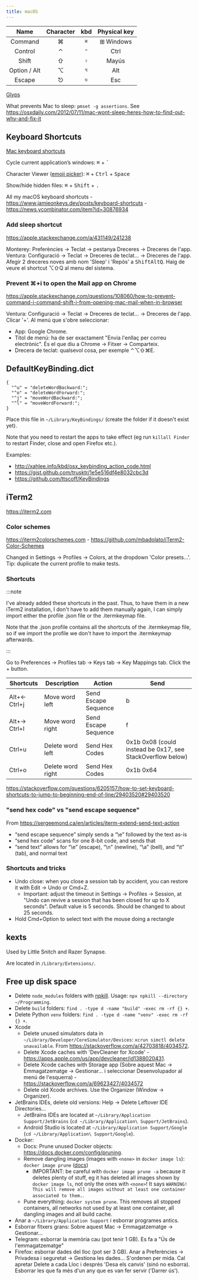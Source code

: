 ```yaml
---
title: macOS
---
```


|     Name     | Character |     kbd      | Physical key |
| :----------: | :-------: | :----------: | :----------: |
|   Command    |     ⌘     | <kbd>⌘</kbd> |  ⊞ Windows   |
|   Control    |     ⌃     | <kbd>⌃</kbd> |     Ctrl     |
|    Shift     |     ⇧     | <kbd>⇧</kbd> |    Mayús     |
| Option / Alt |     ⌥     | <kbd>⌥</kbd> |     Alt      |
|    Escape    |     ⎋     | <kbd>⎋</kbd> |     Esc      |

[Glyps](https://apple.stackexchange.com/q/55727/241238)

What prevents Mac to sleep: `pmset -g assertions`. See https://osxdaily.com/2012/07/11/mac-wont-sleep-heres-how-to-find-out-why-and-fix-it

## Keyboard Shortcuts

[Mac keyboard shortcuts](https://support.apple.com/en-au/HT201236)

Cycle current application’s windows: <kbd>⌘</kbd> + <kbd>`</kbd>

Character Viewer ([emoji picker](https://support.apple.com/en-au/guide/mac-help/mchlp1560/mac)): <kbd>⌘</kbd> + <kbd>Ctrl</kbd> + <kbd>Space</kbd>

Show/hide hidden files: <kbd>⌘</kbd> + <kbd>Shift</kbd> + <kbd>.</kbd>

All my macOS keyboard shortcuts - https://www.jamieonkeys.dev/posts/keyboard-shortcuts - https://news.ycombinator.com/item?id=30876934

### Add sleep shortcut

https://apple.stackexchange.com/a/431149/241238

Monterey: Preferències -> Teclat -> pestanya Dreceres -> Dreceres de l'app. Ventura: Configuració -> Teclat -> Dreceres de teclat... -> Dreceres de l'app. Afegir 2 dreceres noves amb nom 'Sleep' i 'Repòs' a <kbd>Shift</kbd><kbd>Alt</kbd><kbd>Q</kbd>. Haig de veure el shortcut ⌥⇧Q al menu del sistema.

### Prevent ⌘+i to open the Mail app on Chrome

https://apple.stackexchange.com/questions/108060/how-to-prevent-command-i-command-shift-i-from-opening-mac-mail-when-in-browser

Ventura: Configuració -> Teclat -> Dreceres de teclat... -> Dreceres de l'app. Clicar '+'. Al menú que s'obre seleccionar:

- App: Google Chrome.
- Títol de menú: ha de ser exactament "Envia l'enllaç per correu electrònic". És el que diu a Chrome -> Fitxer -> Comparteix.
- Drecera de teclat: qualsevol cosa, per exemple ⌃⌥⇧⌘E.

## DefaultKeyBinding.dict

```
{
  "^u" = "deleteWordBackward:";
  "^o" = "deleteWordForward:";
  "^j" = "moveWordBackward:";
  "^l" = "moveWordForward:";
}
```

Place this file in `~/Library/KeyBindings/` (create the folder if it doesn't exist yet).

Note that you need to restart the apps to take effect (eg run `killall Finder` to restart Finder, close and open Firefox etc.).

Examples:

- http://xahlee.info/kbd/osx_keybinding_action_code.html
- https://gist.github.com/trusktr/1e5e516df4e8032cbc3d
- https://github.com/ttscoff/KeyBindings

## iTerm2

https://iterm2.com

### Color schemes

https://iterm2colorschemes.com - https://github.com/mbadolato/iTerm2-Color-Schemes

Changed in Settings -> Profiles -> Colors, at the dropdown 'Color presets...'. Tip: duplicate the current profile to make tests.

### Shortcuts

:::note

I've already added these shortcuts in the past. Thus, to have them in a new iTerm2 installation, I don't have to add them manually again, I can simply import either the profile .json file or the .itermkeymap file.

Note that the .json profile contains all the shortcuts of the .itermkeymap file, so if we import the profile we don't have to import the .itermkeymap afterwards.

:::

Go to Preferences -> Profiles tab -> Keys tab -> Key Mappings tab.
Click the + button.

| Shortcuts    | Description       | Action               | Send                                                       |
| ------------ | ----------------- | -------------------- | ---------------------------------------------------------- |
| Alt+← Ctrl+j | Move word left    | Send Escape Sequence | b                                                          |
| Alt+→ Ctrl+l | Move word right   | Send Escape Sequence | f                                                          |
| Ctrl+u       | Delete word left  | Send Hex Codes       | 0x1b 0x08 (could instead be 0x17, see StackOverflow below) |
| Ctrl+o       | Delete word right | Send Hex Codes       | 0x1b 0x64                                                  |

https://stackoverflow.com/questions/6205157/how-to-set-keyboard-shortcuts-to-jump-to-beginning-end-of-line/29403520#29403520

### "send hex code" vs "send escape sequence"

From https://sergeemond.ca/en/articles/iterm-extend-send-text-action

- “send escape sequence” simply sends a “\e” followed by the text as-is
- “send hex code” scans for one 8-bit code, and sends that
- “send text” allows for “\e” (escape), “\n” (newline), “\a” (bell), and “\t” (tab), and normal text

### Shortcuts and tricks

- Undo close: when you close a session tab by accident, you can restore it with Edit -> Undo or Cmd+Z.
  - Important: adjust the timeout in Settings -> Profiles -> Session, at "Undo can revive a session that has been closed for up to X seconds". Default value is 5 seconds. Should be changed to about 25 seconds.
- Hold Cmd+Option to select text with the mouse doing a rectangle

## kexts

Used by Little Snitch and Razer Synapse.

Are located in `/Library/Extensions/`.

## Free up disk space

- Delete `node_modules` folders with [npkill](https://github.com/voidcosmos/npkill). Usage: `npx npkill --directory ~/Programming`.
- Delete `build` folders: `find . -type d -name "build" -exec rm -rf {} +`.
- Delete Python `venv` folders: `find . -type d -name "venv" -exec rm -rf {} +`.
- Xcode
  - Delete unused simulators data in `~/Library/Developer/CoreSimulator/Devices`: `xcrun simctl delete unavailable`. From https://stackoverflow.com/a/42703818/4034572.
  - Delete Xcode caches with 'DevCleaner for Xcode' - https://apps.apple.com/us/app/devcleaner/id1388020431.
  - Delete Xcode caches with Storage app (Sobre aquest Mac -> Emmagatzematge -> Gestionar... i seleccionar Desenvolupador al menú de l'esquerra) - https://stackoverflow.com/a/69623427/4034572
  - Delete old Xcode archives. Use the Organizer (Window -> Organizer).
- JetBrains IDEs, delete old versions: Help -> Delete Leftover IDE Directories…
  - JetBrains IDEs are located at `~/Library/Application Support/JetBrains` (`cd ~/Library/Application\ Support/JetBrains`).
  - Android Studio is located at `~/Library/Application Support/Google` (`cd ~/Library/Application\ Support/Google`).
- Docker:
  - Docs: Prune unused Docker objects: https://docs.docker.com/config/pruning.
  - Remove dangling images (images with `<none>` in `docker image ls`): `docker image prune` ([docs](https://docs.docker.com/engine/reference/commandline/image_prune/))
    - IMPORTANT: be careful with `docker image prune -a` because it deletes plenty of stuff, eg it has deleted all images shown by `docker image ls`, not only the ones with `<none>`! It says `WARNING! This will remove all images without at least one container associated to them.`.
  - Pune everything: `docker system prune`. This removes all stopped containers, all networks not used by at least one container, all dangling images and all build cache.
- Anar a `~/Library/Application Support` i esborrar programes antics.
- Esborrar fitxers grans: Sobre aquest Mac -> Emmagatzematge -> Gestionar...
- Telegram: esborrar la memòria cau (pot tenir 1 GB). Es fa a "Ús de l'emmagatzematge"
- Firefox: esborrar dades del lloc (pot ser 3 GB). Anar a Preferències -> Privadesa i seguretat -> Gestiona les dades... S'ordenen per mida. Cal apretar Delete a cada Lloc i després 'Desa els canvis' (sinó no esborra). Esborrar les que fa més d'un any que es van fer servir ('Darrer ús').
